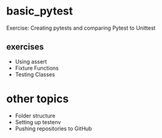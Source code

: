 # basic_pytest
Exercise: Creating pytests and comparing Pytest to Unittest

## exercises
- Using assert 
- Fixture Functions 
- Testing Classes

# other topics 
- Folder structure  
- Setting up testenv 
- Pushing repositories to GitHub
